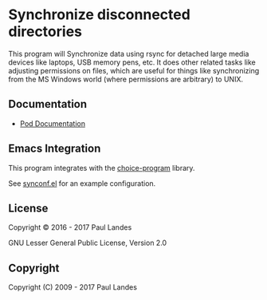 # Synchronize disconnected directories

This program will Synchronize data using rsync for detached large media devices
like laptops, USB memory pens, etc.  It does other related tasks like adjusting
permissions on files, which are useful for things like synchronizing from the
MS Windows world (where permissions are arbitrary) to UNIX.


## Documentation

- [Pod Documentation]


## Emacs Integration

This program integrates with the [choice-program] library.

See [synconf.el] for an example configuration.


## License

Copyright © 2016 - 2017 Paul Landes

GNU Lesser General Public License, Version 2.0


## Copyright

Copyright (C) 2009 - 2017  Paul Landes


<!-- links -->
[synconf.el]: https://github.com/plandes/synconf/blob/master/synconf.el
[choice-program]: https://github.com/plandes/choice-program
[Pod Documentation]: doc/pod.md
